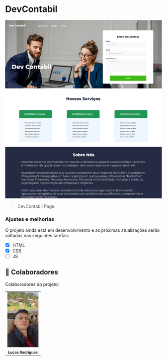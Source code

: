 # DevContabil
<img src="DevContabil.png"  alt="DevContabil Page">

> DevContabil Page.

### Ajustes e melhorias

O projeto ainda está em desenvolvimento e as próximas atualizações serão voltadas nas seguintes tarefas:

- [x] HTML
- [x] CSS
- [ ] JS
## 🤝 Colaboradores

Colaboradores do projeto:

<table>
  <tr>
    <td align="center">
      <a href="https://www.linkedin.com/in/rodrlucas/">
        <img src="./Lucas.jpeg" width="100px;" alt="Foto do Lucas no GitHub"/><br>
        <sub>
          <b>Lucas Rodrigues</b>
        </sub>
      </a>
    </td>
  </tr>
</table>



